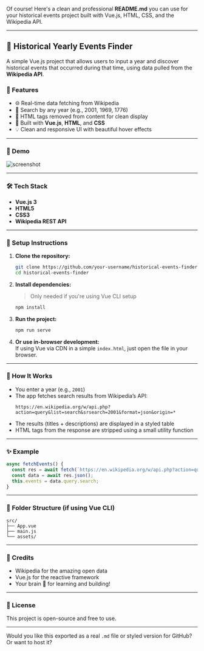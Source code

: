 Of course! Here's a clean and professional **README.md** you can use for your historical events project built with Vue.js, HTML, CSS, and the Wikipedia API.

---

## 📜 Historical Yearly Events Finder

A simple Vue.js project that allows users to input a year and discover historical events that occurred during that time, using data pulled from the **Wikipedia API**.

### 🚀 Features

- 🌐 Real-time data fetching from Wikipedia
- 📅 Search by any year (e.g., 2001, 1969, 1776)
- 🧠 HTML tags removed from content for clean display
- 🧪 Built with **Vue.js**, **HTML**, and **CSS**
- 💡 Clean and responsive UI with beautiful hover effects

---

### 📸 Demo

![screenshot](./screenshot.png) <!-- Optional: Add a real screenshot here -->

---

### 🛠️ Tech Stack

- **Vue.js 3**
- **HTML5**
- **CSS3**
- **Wikipedia REST API**

---

### 🔧 Setup Instructions

1. **Clone the repository:**
   ```bash
   git clone https://github.com/your-username/historical-events-finder.git
   cd historical-events-finder
   ```

2. **Install dependencies:**
   > Only needed if you're using Vue CLI setup  
   ```bash
   npm install
   ```

3. **Run the project:**
   ```bash
   npm run serve
   ```

4. **Or use in-browser development:**  
   If using Vue via CDN in a simple `index.html`, just open the file in your browser.

---

### 🧠 How It Works

- You enter a year (e.g., `2001`)
- The app fetches search results from Wikipedia’s API:
  ```
  https://en.wikipedia.org/w/api.php?action=query&list=search&srsearch=2001&format=json&origin=*
  ```
- The results (titles + descriptions) are displayed in a styled table
- HTML tags from the response are stripped using a small utility function

---

### ✨ Example

```js
async fetchEvents() {
  const res = await fetch(`https://en.wikipedia.org/w/api.php?action=query&list=search&srsearch=${this.years}&format=json&origin=*`);
  const data = await res.json();
  this.events = data.query.search;
}
```

---

### 📁 Folder Structure (if using Vue CLI)

```
src/
├── App.vue
├── main.js
└── assets/
```

---

### 🙌 Credits

- Wikipedia for the amazing open data
- Vue.js for the reactive framework
- Your brain 🧠 for learning and building!

---

### 📃 License

This project is open-source and free to use.

---

Would you like this exported as a real `.md` file or styled version for GitHub? Or want to host it?
